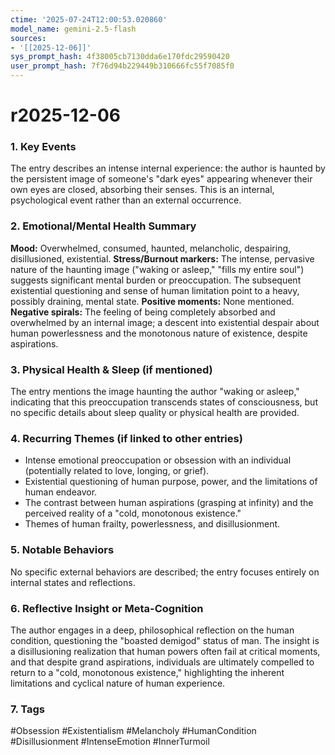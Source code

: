 ```yaml
---
ctime: '2025-07-24T12:00:53.020860'
model_name: gemini-2.5-flash
sources:
- '[[2025-12-06]]'
sys_prompt_hash: 4f38005cb7130dda6e170fdc29590420
user_prompt_hash: 7f76d94b229449b310666fc55f7085f0
---
```

# r2025-12-06

### 1. Key Events
The entry describes an intense internal experience: the author is haunted by the persistent image of someone's "dark eyes" appearing whenever their own eyes are closed, absorbing their senses. This is an internal, psychological event rather than an external occurrence.

### 2. Emotional/Mental Health Summary
**Mood:** Overwhelmed, consumed, haunted, melancholic, despairing, disillusioned, existential.
**Stress/Burnout markers:** The intense, pervasive nature of the haunting image ("waking or asleep," "fills my entire soul") suggests significant mental burden or preoccupation. The subsequent existential questioning and sense of human limitation point to a heavy, possibly draining, mental state.
**Positive moments:** None mentioned.
**Negative spirals:** The feeling of being completely absorbed and overwhelmed by an internal image; a descent into existential despair about human powerlessness and the monotonous nature of existence, despite aspirations.

### 3. Physical Health & Sleep (if mentioned)
The entry mentions the image haunting the author "waking or asleep," indicating that this preoccupation transcends states of consciousness, but no specific details about sleep quality or physical health are provided.

### 4. Recurring Themes (if linked to other entries)
*   Intense emotional preoccupation or obsession with an individual (potentially related to love, longing, or grief).
*   Existential questioning of human purpose, power, and the limitations of human endeavor.
*   The contrast between human aspirations (grasping at infinity) and the perceived reality of a "cold, monotonous existence."
*   Themes of human frailty, powerlessness, and disillusionment.

### 5. Notable Behaviors
No specific external behaviors are described; the entry focuses entirely on internal states and reflections.

### 6. Reflective Insight or Meta-Cognition
The author engages in a deep, philosophical reflection on the human condition, questioning the "boasted demigod" status of man. The insight is a disillusioning realization that human powers often fail at critical moments, and that despite grand aspirations, individuals are ultimately compelled to return to a "cold, monotonous existence," highlighting the inherent limitations and cyclical nature of human experience.

### 7. Tags
#Obsession #Existentialism #Melancholy #HumanCondition #Disillusionment #IntenseEmotion #InnerTurmoil